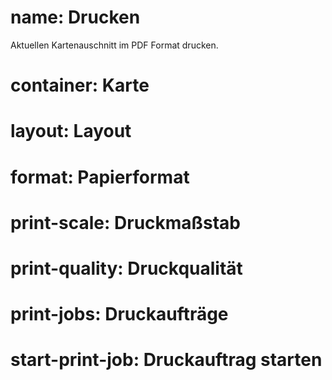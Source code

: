 ﻿# name: Drucken

Aktuellen Kartenauschnitt im PDF Format drucken.

# container: Karte

# layout: Layout

# format: Papierformat

# print-scale: Druckmaßstab

# print-quality: Druckqualität

# print-jobs: Druckaufträge

# start-print-job: Druckauftrag starten